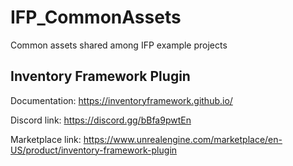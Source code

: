 # IFP_CommonAssets
 Common assets shared among IFP example projects

## Inventory Framework Plugin

Documentation: https://inventoryframework.github.io/

Discord link: https://discord.gg/bBfa9pwtEn

Marketplace link: https://www.unrealengine.com/marketplace/en-US/product/inventory-framework-plugin